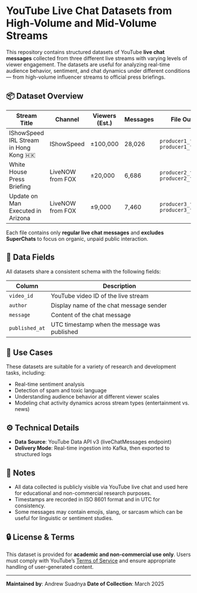 # YouTube Live Chat Datasets from High-Volume and Mid-Volume Streams

This repository contains structured datasets of YouTube **live chat messages** collected from three different live streams with varying levels of viewer engagement. The datasets are useful for analyzing real-time audience behavior, sentiment, and chat dynamics under different conditions — from high-volume influencer streams to official press briefings.

## 📦 Dataset Overview

| Stream Title                                              | Channel              | Viewers (Est.) | Messages | File Outputs                                  |
|-----------------------------------------------------------|----------------------|----------------|----------|-----------------------------------------------|
| IShowSpeed IRL Stream in Hong Kong 🇭🇰                     | IShowSpeed           | ±100,000       | 28,026   | `producer1_full.csv`<br>`producer1_full.json` |
| White House Press Briefing                                | LiveNOW from FOX     | ±20,000        | 6,686    | `producer2_full.csv`<br>`producer2_full.json` |
| Update on Man Executed in Arizona                         | LiveNOW from FOX     | ±9,000         | 7,460    | `producer3_full.csv`<br>`producer3_full.json` |

Each file contains only **regular live chat messages** and **excludes SuperChats** to focus on organic, unpaid public interaction.

## 📑 Data Fields

All datasets share a consistent schema with the following fields:

| Column        | Description                                       |
|---------------|---------------------------------------------------|
| `video_id`    | YouTube video ID of the live stream               |
| `author`      | Display name of the chat message sender           |
| `message`     | Content of the chat message                       |
| `published_at`| UTC timestamp when the message was published      |

## 🧪 Use Cases

These datasets are suitable for a variety of research and development tasks, including:

- Real-time sentiment analysis
- Detection of spam and toxic language
- Understanding audience behavior at different viewer scales
- Modeling chat activity dynamics across stream types (entertainment vs. news)

## ⚙️ Technical Details

- **Data Source**: YouTube Data API v3 (liveChatMessages endpoint)
- **Delivery Mode**: Real-time ingestion into Kafka, then exported to structured logs

## 📝 Notes

- All data collected is publicly visible via YouTube live chat and used here for educational and non-commercial research purposes.
- Timestamps are recorded in ISO 8601 format and in UTC for consistency.
- Some messages may contain emojis, slang, or sarcasm which can be useful for linguistic or sentiment studies.

## 🔒 License & Terms

This dataset is provided for **academic and non-commercial use only**. Users must comply with YouTube’s [Terms of Service](https://www.youtube.com/t/terms) and ensure appropriate handling of user-generated content.

---

**Maintained by**: Andrew Suadnya
**Date of Collection**: March 2025
